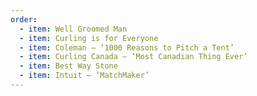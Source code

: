 ```yaml
---
order:
  - item: Well Groomed Man
  - item: Curling is for Everyone
  - item: Coleman – ‘1000 Reasons to Pitch a Tent’
  - item: Curling Canada – ‘Most Canadian Thing Ever’
  - item: Best Way Stone
  - item: Intuit – ‘MatchMaker’
---
```

